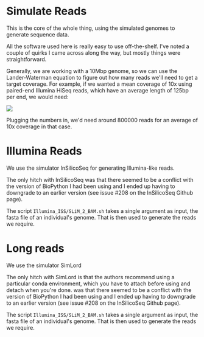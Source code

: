 # Simulate Reads

This is the core of the whole thing, using the simulated genomes to generate sequence data.

All the software used here is really easy to use off-the-shelf. I've noted a couple of quirks I came across along the way, but mostly things were straightforward.

Generally, we are working with a 10Mbp genome, so we can use the Lander-Waterman equation to figure out how many reads we'll need to get a target coverage. For example, if we wanted a mean coverage of 10x using paired-end Illumina HiSeq reads, which have an average length of 125bp per end, we would need:

<img src="https://latex.codecogs.com/gif.latex?Number of Reads = \frac{(Target Coverage \times Genome Size)}{Sequence Length} " />

Plugging the numbers in, we'd need around 800000 reads for an average of 10x coverage in that case.


# Illumina Reads

We use the simulator InSilicoSeq for generating Illumina-like reads.

The only hitch with InSilicoSeq was that there seemed to be a conflict with the version of BioPython I had been using and I ended up having to downgrade to an earlier version (see issue #208 on the InSilicoSeq Github page).

The script ```Illumina_ISS/SLiM_2_BAM.sh``` takes a single argument as input, the fasta file of an individual's genome. That is then used to generate the reads we require.


# Long reads

We use the simulator SimLord

The only hitch with SimLord is that the authors recommend using a particular conda environment, which you have to attach before using and detach when you're done. was that there seemed to be a conflict with the version of BioPython I had been using and I ended up having to downgrade to an earlier version (see issue #208 on the InSilicoSeq Github page).

The script ```Illumina_ISS/SLiM_2_BAM.sh``` takes a single argument as input, the fasta file of an individual's genome. That is then used to generate the reads we require.
